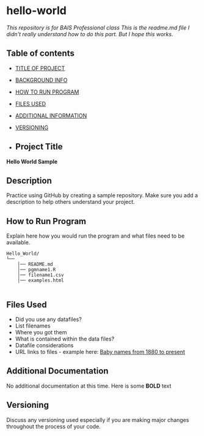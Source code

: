 # hello-world
*This repository is for BAIS Professional class*
*This is the readme.md file I didn't really understand how to do this part. But I hope this works.*

## Table of contents

- [TITLE OF PROJECT](###Project-Title)
- [BACKGROUND INFO](###Description)
- [HOW TO RUN PROGRAM](###How-to-run-program)
- [FILES USED](###files-used)
- [ADDITIONAL INFORMATION](###additional-documentation)
- [VERSIONING](###versioning)

- ## Project Title

**Hello World Sample**

## Description

Practice using GitHub by creating a sample repository. Make sure you add a description to help others understand your project.

## How to Run Program 

Explain here how you would run the program and what files need to be available. 
```text
Hello_World/
└── 
    │── README.md
    │── pgmname1.R
    │── filename1.csv
    │── examples.html
   
```

## Files Used 

- Did you use any datafiles?  
- List filenames
- Where you got them 
- What is contained within the data files?
- Datafile considerations 
- URL links to files - example here:
[Baby names from 1880 to present](https://catalog.data.gov/dataset/baby-names-from-social-security-card-applications-national-level-data)

  
## Additional Documentation

No additional documentation at this time.  Here is some **BOLD** text 


## Versioning

Discuss any versioning used especially if you are making major changes throughout the process of your code.
